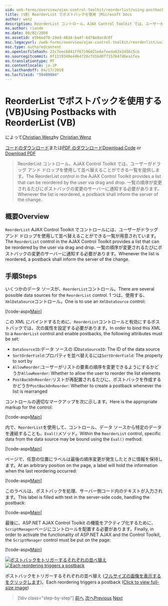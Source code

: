 ```yaml
---
uid: web-forms/overview/ajax-control-toolkit/reorderlist/using-postbacks-with-reorderlist-vb
title: (VB) ReorderList でポストバックを使用 |Microsoft Docs
author: wenz
description: ReorderList コントロール、AJAX Control Toolkit では、ユーザーがドラッグ アンド ドロップを使用して並べ替えることができる一覧を提供します。 一覧の順序が変更されるたびに、po.
ms.author: riande
ms.date: 06/02/2008
ms.assetid: e5b6ed70-19ed-4024-ba4f-6d78e8acdc0f
msc.legacyurl: /web-forms/overview/ajax-control-toolkit/reorderlist/using-postbacks-with-reorderlist-vb
msc.type: authoredcontent
ms.openlocfilehash: 22c7eecb841ff67196d21e6efeeda63a3456c5cb
ms.sourcegitcommit: 0f1119340e4464720cfd16d0ff15764746ea1fea
ms.translationtype: MT
ms.contentlocale: ja-JP
ms.lasthandoff: 04/17/2019
ms.locfileid: "59409084"
---
```

# <a name="using-postbacks-with-reorderlist-vb"></a><span data-ttu-id="b71d9-104">ReorderList でポストバックを使用する (VB)</span><span class="sxs-lookup"><span data-stu-id="b71d9-104">Using Postbacks with ReorderList (VB)</span></span>

<span data-ttu-id="b71d9-105">によって[Christian Wenz](https://github.com/wenz)</span><span class="sxs-lookup"><span data-stu-id="b71d9-105">by [Christian Wenz](https://github.com/wenz)</span></span>

<span data-ttu-id="b71d9-106">[コードのダウンロード](http://download.microsoft.com/download/9/3/f/93f8daea-bebd-4821-833b-95205389c7d0/ReorderList4.vb.zip)または[PDF のダウンロード](http://download.microsoft.com/download/2/d/c/2dc10e34-6983-41d4-9c08-f78f5387d32b/reorderlist4VB.pdf)</span><span class="sxs-lookup"><span data-stu-id="b71d9-106">[Download Code](http://download.microsoft.com/download/9/3/f/93f8daea-bebd-4821-833b-95205389c7d0/ReorderList4.vb.zip) or [Download PDF](http://download.microsoft.com/download/2/d/c/2dc10e34-6983-41d4-9c08-f78f5387d32b/reorderlist4VB.pdf)</span></span>

> <span data-ttu-id="b71d9-107">ReorderList コントロール、AJAX Control Toolkit では、ユーザーがドラッグ アンド ドロップを使用して並べ替えることができる一覧を提供します。</span><span class="sxs-lookup"><span data-stu-id="b71d9-107">The ReorderList control in the AJAX Control Toolkit provides a list that can be reordered by the user via drag and drop.</span></span> <span data-ttu-id="b71d9-108">一覧の順序が変更されるたびにポストバックの変更のサーバーに通知する必要があります。</span><span class="sxs-lookup"><span data-stu-id="b71d9-108">Whenever the list is reordered, a postback shall inform the server of the change.</span></span>


## <a name="overview"></a><span data-ttu-id="b71d9-109">概要</span><span class="sxs-lookup"><span data-stu-id="b71d9-109">Overview</span></span>

<span data-ttu-id="b71d9-110">`ReorderList` AJAX Control Toolkit でコントロールには、ユーザーがドラッグ アンド ドロップを使用して並べ替えることができる一覧が用意されています。</span><span class="sxs-lookup"><span data-stu-id="b71d9-110">The `ReorderList` control in the AJAX Control Toolkit provides a list that can be reordered by the user via drag and drop.</span></span> <span data-ttu-id="b71d9-111">一覧の順序が変更されるたびにポストバックの変更のサーバーに通知する必要があります。</span><span class="sxs-lookup"><span data-stu-id="b71d9-111">Whenever the list is reordered, a postback shall inform the server of the change.</span></span>

## <a name="steps"></a><span data-ttu-id="b71d9-112">手順</span><span class="sxs-lookup"><span data-stu-id="b71d9-112">Steps</span></span>

<span data-ttu-id="b71d9-113">いくつかのデータ ソースが、`ReorderList`コントロール。</span><span class="sxs-lookup"><span data-stu-id="b71d9-113">There are several possible data sources for the `ReorderList` control.</span></span> <span data-ttu-id="b71d9-114">1 つは、使用する、`XmlDataSource`コントロール。</span><span class="sxs-lookup"><span data-stu-id="b71d9-114">One is to use an `XmlDataSource` control:</span></span>

[!code-aspx[Main](using-postbacks-with-reorderlist-vb/samples/sample1.aspx)]

<span data-ttu-id="b71d9-115">この XML にバインドするために、`ReorderList`コントロールと有効にするポストバックでは、次の属性を設定する必要があります。</span><span class="sxs-lookup"><span data-stu-id="b71d9-115">In order to bind this XML to a `ReorderList` control and enable postbacks, the following attributes must be set:</span></span>

- <span data-ttu-id="b71d9-116">`DataSourceID`:データ ソースの ID</span><span class="sxs-lookup"><span data-stu-id="b71d9-116">`DataSourceID`: The ID of the data source</span></span>
- <span data-ttu-id="b71d9-117">`SortOrderField`:プロパティを並べ替えるには</span><span class="sxs-lookup"><span data-stu-id="b71d9-117">`SortOrderField`: The property to sort by</span></span>
- <span data-ttu-id="b71d9-118">`AllowReorder`:ユーザーがリストの要素の順序を変更できるようにするかどうか</span><span class="sxs-lookup"><span data-stu-id="b71d9-118">`AllowReorder`: Whether to allow the user to reorder the list elements</span></span>
- <span data-ttu-id="b71d9-119">`PostBackOnReorder`:リストが再配置されるたびに、ポストバックを作成するかどうか</span><span class="sxs-lookup"><span data-stu-id="b71d9-119">`PostBackOnReorder`: Whether to create a postback whenever the list is rearranged</span></span>

<span data-ttu-id="b71d9-120">コントロールの適切なマークアップを次に示します。</span><span class="sxs-lookup"><span data-stu-id="b71d9-120">Here is the appropriate markup for the control:</span></span>

[!code-aspx[Main](using-postbacks-with-reorderlist-vb/samples/sample2.aspx)]

<span data-ttu-id="b71d9-121">内で、`ReorderList`を使用して、コントロール、データ ソースから特定のデータを連結することも、`Eval()`メソッド。</span><span class="sxs-lookup"><span data-stu-id="b71d9-121">Within the `ReorderList` control, specific data from the data source may be bound using the `Eval()` method:</span></span>

[!code-aspx[Main](using-postbacks-with-reorderlist-vb/samples/sample3.aspx)]

<span data-ttu-id="b71d9-122">ページで、任意の位置にラベルは最後の順序変更が発生したときに情報を保持します。</span><span class="sxs-lookup"><span data-stu-id="b71d9-122">At an arbitrary position on the page, a label will hold the information when the last reordering occurred:</span></span>

[!code-aspx[Main](using-postbacks-with-reorderlist-vb/samples/sample4.aspx)]

<span data-ttu-id="b71d9-123">このラベルは、ポストバックを処理、サーバー側コード内のテキストが入力されます。</span><span class="sxs-lookup"><span data-stu-id="b71d9-123">This label is filled with text in the server-side code, handling the postback:</span></span>

[!code-aspx[Main](using-postbacks-with-reorderlist-vb/samples/sample5.aspx)]

<span data-ttu-id="b71d9-124">最後に、ASP.NET AJAX Control Toolkit の機能をアクティブ化するために、`ScriptManager`ページにコントロールを配置する必要があります。</span><span class="sxs-lookup"><span data-stu-id="b71d9-124">Finally, in order to activate the functionality of ASP.NET AJAX and the Control Toolkit, the `ScriptManager` control must be put on the page:</span></span>

[!code-aspx[Main](using-postbacks-with-reorderlist-vb/samples/sample6.aspx)]


<span data-ttu-id="b71d9-125">[![ポストバックをトリガーするそれぞれの並べ替え](using-postbacks-with-reorderlist-vb/_static/image2.png)](using-postbacks-with-reorderlist-vb/_static/image1.png)</span><span class="sxs-lookup"><span data-stu-id="b71d9-125">[![Each reordering triggers a postback](using-postbacks-with-reorderlist-vb/_static/image2.png)](using-postbacks-with-reorderlist-vb/_static/image1.png)</span></span>

<span data-ttu-id="b71d9-126">ポストバックをトリガーするそれぞれの並べ替え ([フルサイズの画像を表示する をクリックします](using-postbacks-with-reorderlist-vb/_static/image3.png))。</span><span class="sxs-lookup"><span data-stu-id="b71d9-126">Each reordering triggers a postback ([Click to view full-size image](using-postbacks-with-reorderlist-vb/_static/image3.png))</span></span>

> [!div class="step-by-step"]
> <span data-ttu-id="b71d9-127">[前へ](drag-and-drop-via-reorderlist-cs.md)
> [次へ](drag-and-drop-via-reorderlist-vb.md)</span><span class="sxs-lookup"><span data-stu-id="b71d9-127">[Previous](drag-and-drop-via-reorderlist-cs.md)
[Next](drag-and-drop-via-reorderlist-vb.md)</span></span>
